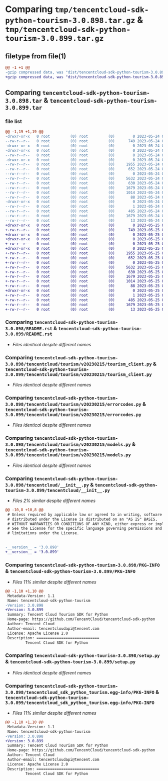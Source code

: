 # Comparing `tmp/tencentcloud-sdk-python-tourism-3.0.898.tar.gz` & `tmp/tencentcloud-sdk-python-tourism-3.0.899.tar.gz`

## filetype from file(1)

```diff
@@ -1 +1 @@
-gzip compressed data, was "dist/tencentcloud-sdk-python-tourism-3.0.898.tar", last modified: Wed May 24 02:10:01 2023, max compression
+gzip compressed data, was "dist/tencentcloud-sdk-python-tourism-3.0.899.tar", last modified: Thu May 25 00:39:38 2023, max compression
```

## Comparing `tencentcloud-sdk-python-tourism-3.0.898.tar` & `tencentcloud-sdk-python-tourism-3.0.899.tar`

### file list

```diff
@@ -1,19 +1,19 @@
-drwxr-xr-x   0 root         (0) root         (0)        0 2023-05-24 02:10:01.000000 tencentcloud-sdk-python-tourism-3.0.898/
--rw-r--r--   0 root         (0) root         (0)      749 2023-05-24 02:10:01.000000 tencentcloud-sdk-python-tourism-3.0.898/README.rst
-drwxr-xr-x   0 root         (0) root         (0)        0 2023-05-24 02:10:01.000000 tencentcloud-sdk-python-tourism-3.0.898/tencentcloud/
-drwxr-xr-x   0 root         (0) root         (0)        0 2023-05-24 02:10:01.000000 tencentcloud-sdk-python-tourism-3.0.898/tencentcloud/tourism/
--rw-r--r--   0 root         (0) root         (0)        0 2023-05-24 02:10:01.000000 tencentcloud-sdk-python-tourism-3.0.898/tencentcloud/tourism/__init__.py
-drwxr-xr-x   0 root         (0) root         (0)        0 2023-05-24 02:10:01.000000 tencentcloud-sdk-python-tourism-3.0.898/tencentcloud/tourism/v20230215/
--rw-r--r--   0 root         (0) root         (0)     1955 2023-05-24 02:10:01.000000 tencentcloud-sdk-python-tourism-3.0.898/tencentcloud/tourism/v20230215/tourism_client.py
--rw-r--r--   0 root         (0) root         (0)      652 2023-05-24 02:10:01.000000 tencentcloud-sdk-python-tourism-3.0.898/tencentcloud/tourism/v20230215/errorcodes.py
--rw-r--r--   0 root         (0) root         (0)        0 2023-05-24 02:10:01.000000 tencentcloud-sdk-python-tourism-3.0.898/tencentcloud/tourism/v20230215/__init__.py
--rw-r--r--   0 root         (0) root         (0)     5632 2023-05-24 02:10:01.000000 tencentcloud-sdk-python-tourism-3.0.898/tencentcloud/tourism/v20230215/models.py
--rw-r--r--   0 root         (0) root         (0)      630 2023-05-24 02:10:01.000000 tencentcloud-sdk-python-tourism-3.0.898/tencentcloud/__init__.py
--rw-r--r--   0 root         (0) root         (0)     1679 2023-05-24 02:10:01.000000 tencentcloud-sdk-python-tourism-3.0.898/PKG-INFO
--rw-r--r--   0 root         (0) root         (0)     1014 2023-05-24 02:10:01.000000 tencentcloud-sdk-python-tourism-3.0.898/setup.py
--rw-r--r--   0 root         (0) root         (0)       88 2023-05-24 02:10:01.000000 tencentcloud-sdk-python-tourism-3.0.898/setup.cfg
-drwxr-xr-x   0 root         (0) root         (0)        0 2023-05-24 02:10:01.000000 tencentcloud-sdk-python-tourism-3.0.898/tencentcloud_sdk_python_tourism.egg-info/
--rw-r--r--   0 root         (0) root         (0)        1 2023-05-24 02:10:01.000000 tencentcloud-sdk-python-tourism-3.0.898/tencentcloud_sdk_python_tourism.egg-info/dependency_links.txt
--rw-r--r--   0 root         (0) root         (0)      485 2023-05-24 02:10:01.000000 tencentcloud-sdk-python-tourism-3.0.898/tencentcloud_sdk_python_tourism.egg-info/SOURCES.txt
--rw-r--r--   0 root         (0) root         (0)     1679 2023-05-24 02:10:01.000000 tencentcloud-sdk-python-tourism-3.0.898/tencentcloud_sdk_python_tourism.egg-info/PKG-INFO
--rw-r--r--   0 root         (0) root         (0)       13 2023-05-24 02:10:01.000000 tencentcloud-sdk-python-tourism-3.0.898/tencentcloud_sdk_python_tourism.egg-info/top_level.txt
+drwxr-xr-x   0 root         (0) root         (0)        0 2023-05-25 00:39:38.000000 tencentcloud-sdk-python-tourism-3.0.899/
+-rw-r--r--   0 root         (0) root         (0)      749 2023-05-25 00:39:38.000000 tencentcloud-sdk-python-tourism-3.0.899/README.rst
+drwxr-xr-x   0 root         (0) root         (0)        0 2023-05-25 00:39:38.000000 tencentcloud-sdk-python-tourism-3.0.899/tencentcloud/
+drwxr-xr-x   0 root         (0) root         (0)        0 2023-05-25 00:39:38.000000 tencentcloud-sdk-python-tourism-3.0.899/tencentcloud/tourism/
+-rw-r--r--   0 root         (0) root         (0)        0 2023-05-25 00:39:38.000000 tencentcloud-sdk-python-tourism-3.0.899/tencentcloud/tourism/__init__.py
+drwxr-xr-x   0 root         (0) root         (0)        0 2023-05-25 00:39:38.000000 tencentcloud-sdk-python-tourism-3.0.899/tencentcloud/tourism/v20230215/
+-rw-r--r--   0 root         (0) root         (0)     1955 2023-05-25 00:39:38.000000 tencentcloud-sdk-python-tourism-3.0.899/tencentcloud/tourism/v20230215/tourism_client.py
+-rw-r--r--   0 root         (0) root         (0)      652 2023-05-25 00:39:38.000000 tencentcloud-sdk-python-tourism-3.0.899/tencentcloud/tourism/v20230215/errorcodes.py
+-rw-r--r--   0 root         (0) root         (0)        0 2023-05-25 00:39:38.000000 tencentcloud-sdk-python-tourism-3.0.899/tencentcloud/tourism/v20230215/__init__.py
+-rw-r--r--   0 root         (0) root         (0)     5632 2023-05-25 00:39:38.000000 tencentcloud-sdk-python-tourism-3.0.899/tencentcloud/tourism/v20230215/models.py
+-rw-r--r--   0 root         (0) root         (0)      630 2023-05-25 00:39:38.000000 tencentcloud-sdk-python-tourism-3.0.899/tencentcloud/__init__.py
+-rw-r--r--   0 root         (0) root         (0)     1679 2023-05-25 00:39:38.000000 tencentcloud-sdk-python-tourism-3.0.899/PKG-INFO
+-rw-r--r--   0 root         (0) root         (0)     1014 2023-05-25 00:39:37.000000 tencentcloud-sdk-python-tourism-3.0.899/setup.py
+-rw-r--r--   0 root         (0) root         (0)       88 2023-05-25 00:39:38.000000 tencentcloud-sdk-python-tourism-3.0.899/setup.cfg
+drwxr-xr-x   0 root         (0) root         (0)        0 2023-05-25 00:39:38.000000 tencentcloud-sdk-python-tourism-3.0.899/tencentcloud_sdk_python_tourism.egg-info/
+-rw-r--r--   0 root         (0) root         (0)        1 2023-05-25 00:39:38.000000 tencentcloud-sdk-python-tourism-3.0.899/tencentcloud_sdk_python_tourism.egg-info/dependency_links.txt
+-rw-r--r--   0 root         (0) root         (0)      485 2023-05-25 00:39:38.000000 tencentcloud-sdk-python-tourism-3.0.899/tencentcloud_sdk_python_tourism.egg-info/SOURCES.txt
+-rw-r--r--   0 root         (0) root         (0)     1679 2023-05-25 00:39:38.000000 tencentcloud-sdk-python-tourism-3.0.899/tencentcloud_sdk_python_tourism.egg-info/PKG-INFO
+-rw-r--r--   0 root         (0) root         (0)       13 2023-05-25 00:39:38.000000 tencentcloud-sdk-python-tourism-3.0.899/tencentcloud_sdk_python_tourism.egg-info/top_level.txt
```

### Comparing `tencentcloud-sdk-python-tourism-3.0.898/README.rst` & `tencentcloud-sdk-python-tourism-3.0.899/README.rst`

 * *Files identical despite different names*

### Comparing `tencentcloud-sdk-python-tourism-3.0.898/tencentcloud/tourism/v20230215/tourism_client.py` & `tencentcloud-sdk-python-tourism-3.0.899/tencentcloud/tourism/v20230215/tourism_client.py`

 * *Files identical despite different names*

### Comparing `tencentcloud-sdk-python-tourism-3.0.898/tencentcloud/tourism/v20230215/errorcodes.py` & `tencentcloud-sdk-python-tourism-3.0.899/tencentcloud/tourism/v20230215/errorcodes.py`

 * *Files identical despite different names*

### Comparing `tencentcloud-sdk-python-tourism-3.0.898/tencentcloud/tourism/v20230215/models.py` & `tencentcloud-sdk-python-tourism-3.0.899/tencentcloud/tourism/v20230215/models.py`

 * *Files identical despite different names*

### Comparing `tencentcloud-sdk-python-tourism-3.0.898/tencentcloud/__init__.py` & `tencentcloud-sdk-python-tourism-3.0.899/tencentcloud/__init__.py`

 * *Files 2% similar despite different names*

```diff
@@ -10,8 +10,8 @@
 # Unless required by applicable law or agreed to in writing, software
 # distributed under the License is distributed on an "AS IS" BASIS,
 # WITHOUT WARRANTIES OR CONDITIONS OF ANY KIND, either express or implied.
 # See the License for the specific language governing permissions and
 # limitations under the License.
 
 
-__version__ = '3.0.898'
+__version__ = '3.0.899'
```

### Comparing `tencentcloud-sdk-python-tourism-3.0.898/PKG-INFO` & `tencentcloud-sdk-python-tourism-3.0.899/PKG-INFO`

 * *Files 11% similar despite different names*

```diff
@@ -1,10 +1,10 @@
 Metadata-Version: 1.1
 Name: tencentcloud-sdk-python-tourism
-Version: 3.0.898
+Version: 3.0.899
 Summary: Tencent Cloud Tourism SDK for Python
 Home-page: https://github.com/TencentCloud/tencentcloud-sdk-python
 Author: Tencent Cloud
 Author-email: tencentcloudapi@tencent.com
 License: Apache License 2.0
 Description: ============================
         Tencent Cloud SDK for Python
```

### Comparing `tencentcloud-sdk-python-tourism-3.0.898/setup.py` & `tencentcloud-sdk-python-tourism-3.0.899/setup.py`

 * *Files identical despite different names*

### Comparing `tencentcloud-sdk-python-tourism-3.0.898/tencentcloud_sdk_python_tourism.egg-info/PKG-INFO` & `tencentcloud-sdk-python-tourism-3.0.899/tencentcloud_sdk_python_tourism.egg-info/PKG-INFO`

 * *Files 11% similar despite different names*

```diff
@@ -1,10 +1,10 @@
 Metadata-Version: 1.1
 Name: tencentcloud-sdk-python-tourism
-Version: 3.0.898
+Version: 3.0.899
 Summary: Tencent Cloud Tourism SDK for Python
 Home-page: https://github.com/TencentCloud/tencentcloud-sdk-python
 Author: Tencent Cloud
 Author-email: tencentcloudapi@tencent.com
 License: Apache License 2.0
 Description: ============================
         Tencent Cloud SDK for Python
```

